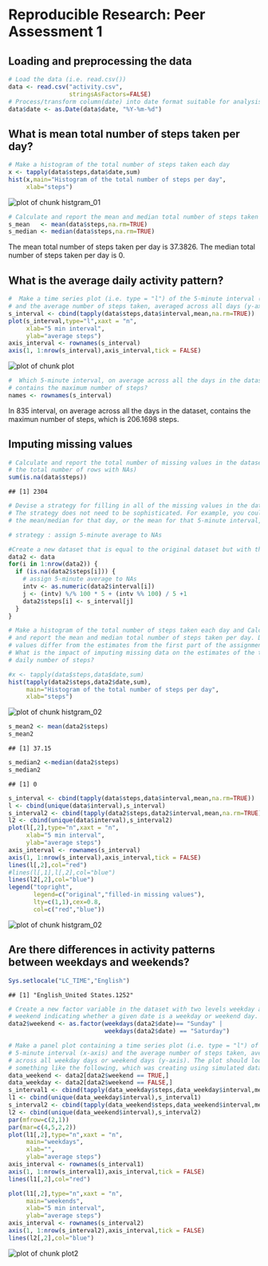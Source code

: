 # Reproducible Research: Peer Assessment 1


## Loading and preprocessing the data

```r
# Load the data (i.e. read.csv())
data <- read.csv("activity.csv", 
                 stringsAsFactors=FALSE)
# Process/transform column(date) into date format suitable for analysis
data$date <- as.Date(data$date, "%Y-%m-%d")
```

## What is mean total number of steps taken per day?

```r
# Make a histogram of the total number of steps taken each day
x <- tapply(data$steps,data$date,sum)
hist(x,main="Histogram of the total number of steps per day",
     xlab="steps")
```

![plot of chunk histgram_01](figure/histgram_01.png) 

```r
# Calculate and report the mean and median total number of steps taken per day
s_mean   <- mean(data$steps,na.rm=TRUE)
s_median <- median(data$steps,na.rm=TRUE)
```
The mean   total number of steps taken per day is 37.3826.
The median total number of steps taken per day is 0.

## What is the average daily activity pattern?

```r
#  Make a time series plot (i.e. type = "l") of the 5-minute interval (x-axis) 
# and the average number of steps taken, averaged across all days (y-axis)
s_interval <- cbind(tapply(data$steps,data$interval,mean,na.rm=TRUE))
plot(s_interval,type="l",xaxt = "n",
     xlab="5 min interval",
     ylab="average steps")
axis_interval <- rownames(s_interval)
axis(1, 1:nrow(s_interval),axis_interval,tick = FALSE)
```

![plot of chunk plot](figure/plot.png) 

```r
#  Which 5-minute interval, on average across all the days in the dataset, 
# contains the maximum number of steps?
names <- rownames(s_interval)
```
In 835 interval, on average across all the days in 
the dataset, contains the maximun number of steps, which is 206.1698 steps.

## Imputing missing values

```r
# Calculate and report the total number of missing values in the dataset (i.e. 
# the total number of rows with NAs)
sum(is.na(data$steps))
```

```
## [1] 2304
```

```r
# Devise a strategy for filling in all of the missing values in the dataset. 
# The strategy does not need to be sophisticated. For example, you could use 
# the mean/median for that day, or the mean for that 5-minute interval, etc.

# strategy : assign 5-minute average to NAs

#Create a new dataset that is equal to the original dataset but with the missing data filled in.
data2 <- data
for(i in 1:nrow(data2)) {
  if (is.na(data2$steps[i])) {
    # assign 5-minute average to NAs
    intv <- as.numeric(data2$interval[i])
    j <- (intv) %/% 100 * 5 + (intv %% 100) / 5 +1
    data2$steps[i] <- s_interval[j]
  }
}

# Make a histogram of the total number of steps taken each day and Calculate 
# and report the mean and median total number of steps taken per day. Do these 
# values differ from the estimates from the first part of the assignment? 
# What is the impact of imputing missing data on the estimates of the total 
# daily number of steps?

#x <- tapply(data$steps,data$date,sum)
hist(tapply(data2$steps,data2$date,sum),
     main="Histogram of the total number of steps per day",
     xlab="steps")
```

![plot of chunk histgram_02](figure/histgram_021.png) 

```r
s_mean2 <- mean(data2$steps)
s_mean2
```

```
## [1] 37.15
```

```r
s_median2 <-median(data2$steps)
s_median2
```

```
## [1] 0
```

```r
s_interval <- cbind(tapply(data$steps,data$interval,mean,na.rm=TRUE))
l <- cbind(unique(data$interval),s_interval)
s_interval2 <- cbind(tapply(data2$steps,data2$interval,mean,na.rm=TRUE))
l2 <- cbind(unique(data$interval),s_interval2)
plot(l[,2],type="n",xaxt = "n",
     xlab="5 min interval",
     ylab="average steps")
axis_interval <- rownames(s_interval)
axis(1, 1:nrow(s_interval),axis_interval,tick = FALSE)
lines(l[,2],col="red")
#lines(l[,1],l[,2],col="blue")
lines(l2[,2],col="blue")
legend("topright",
       legend=c("original","filled-in missing values"),
       lty=c(1,1),cex=0.8,
       col=c("red","blue"))
```

![plot of chunk histgram_02](figure/histgram_022.png) 


## Are there differences in activity patterns between weekdays and weekends?

```r
Sys.setlocale("LC_TIME","English")
```

```
## [1] "English_United States.1252"
```

```r
# Create a new factor variable in the dataset with two levels weekday and 
# weekend indicating whether a given date is a weekday or weekend day.
data2$weekend <- as.factor(weekdays(data2$date)== "Sunday" | 
                           weekdays(data2$date) == "Saturday")

# Make a panel plot containing a time series plot (i.e. type = "l") of the 
# 5-minute interval (x-axis) and the average number of steps taken, averaged 
# across all weekday days or weekend days (y-axis). The plot should look 
# something like the following, which was creating using simulated data:
data_weekend <- data2[data2$weekend == TRUE,]
data_weekday <- data2[data2$weekend == FALSE,]
s_interval1 <- cbind(tapply(data_weekday$steps,data_weekday$interval,mean,na.rm=TRUE))
l1 <- cbind(unique(data_weekday$interval),s_interval1)
s_interval2 <- cbind(tapply(data_weekend$steps,data_weekend$interval,mean,na.rm=TRUE))
l2 <- cbind(unique(data_weekend$interval),s_interval2)
par(mfrow=c(2,1))
par(mar=c(4,5,2,2))
plot(l1[,2],type="n",xaxt = "n",
     main="weekdays",
     xlab="",
     ylab="average steps")
axis_interval <- rownames(s_interval1)
axis(1, 1:nrow(s_interval1),axis_interval,tick = FALSE)
lines(l1[,2],col="red")

plot(l1[,2],type="n",xaxt = "n",
     main="weekends",
     xlab="5 min interval",
     ylab="average steps")
axis_interval <- rownames(s_interval2)
axis(1, 1:nrow(s_interval2),axis_interval,tick = FALSE)
lines(l2[,2],col="blue")
```

![plot of chunk plot2](figure/plot2.png) 






